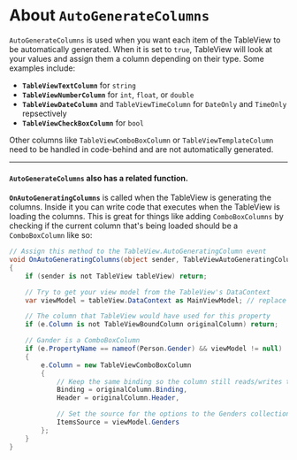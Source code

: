 # About `AutoGenerateColumns`
`AutoGenerateColumns` is used when you want each item of the TableView to be automatically generated. When it is set to `true`, TableView will look at your values and assign them a column depending on their type. Some examples include:
- **`TableViewTextColumn`** for `string`
- **`TableViewNumberColumn`** for `int`, `float`, or `double`
- **`TableViewDateColumn`** and `TableViewTimeColumn` for `DateOnly` and `TimeOnly` repsectively
- **`TableViewCheckBoxColumn`** for `bool`

Other columns like `TableViewComboBoxColumn` or `TableViewTemplateColumn` need to be handled in code-behind and are not automatically generated.

---

#### `AutoGenerateColumns` also has a related function.
**`OnAutoGeneratingColumns`** is called when the TableView is generating the columns. Inside it you can write code that executes when the TableView is loading the columns. This is great for things like adding `ComboBoxColumns` by checking if the current column that's being loaded should be a `ComboBoxColumn` like so:

```csharp
// Assign this method to the TableView.AutoGeneratingColumn event
void OnAutoGeneratingColumns(object sender, TableViewAutoGeneratingColumnEventArgs e)
{
    if (sender is not TableView tableView) return;

    // Try to get your view model from the TableView's DataContext
    var viewModel = tableView.DataContext as MainViewModel; // replace MainViewModel with your VM type

    // The column that TableView would have used for this property
    if (e.Column is not TableViewBoundColumn originalColumn) return;

    // Gander is a ComboBoxColumn
    if (e.PropertyName == nameof(Person.Gender) && viewModel != null)
    {
        e.Column = new TableViewComboBoxColumn
        {
            // Keep the same binding so the column still reads/writes the Gender property
            Binding = originalColumn.Binding,
            Header = originalColumn.Header,

            // Set the source for the options to the Genders collection (so the options for this example will be "male", "female", etc.)
            ItemsSource = viewModel.Genders
        };
    }
}
```